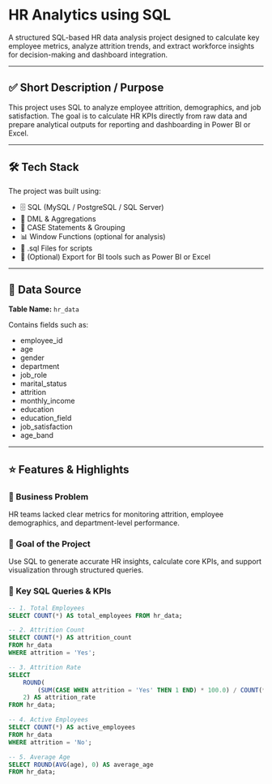 # HR Analytics using SQL

A structured SQL-based HR data analysis project designed to calculate key employee metrics, analyze attrition trends, and extract workforce insights for decision-making and dashboard integration.

---

## ✅ Short Description / Purpose

This project uses SQL to analyze employee attrition, demographics, and job satisfaction. The goal is to calculate HR KPIs directly from raw data and prepare analytical outputs for reporting and dashboarding in Power BI or Excel.

---

## 🛠 Tech Stack

The project was built using:

- 🗄️ SQL (MySQL / PostgreSQL / SQL Server)
- 🧾 DML & Aggregations
- 🧠 CASE Statements & Grouping
- 📊 Window Functions (optional for analysis)
- 📁 .sql Files for scripts
- 🔗 (Optional) Export for BI tools such as Power BI or Excel

---

## 📂 Data Source

**Table Name:** `hr_data`

Contains fields such as:
- employee_id  
- age  
- gender  
- department  
- job_role  
- marital_status  
- attrition  
- monthly_income  
- education  
- education_field  
- job_satisfaction  
- age_band  

---

## ⭐ Features & Highlights

### 🔹 Business Problem  
HR teams lacked clear metrics for monitoring attrition, employee demographics, and department-level performance.

### 🔹 Goal of the Project  
Use SQL to generate accurate HR insights, calculate core KPIs, and support visualization through structured queries.

### 🔹 Key SQL Queries & KPIs

```sql
-- 1. Total Employees
SELECT COUNT(*) AS total_employees FROM hr_data;

-- 2. Attrition Count
SELECT COUNT(*) AS attrition_count
FROM hr_data
WHERE attrition = 'Yes';

-- 3. Attrition Rate
SELECT 
    ROUND(
        (SUM(CASE WHEN attrition = 'Yes' THEN 1 END) * 100.0) / COUNT(*), 
    2) AS attrition_rate
FROM hr_data;

-- 4. Active Employees
SELECT COUNT(*) AS active_employees
FROM hr_data
WHERE attrition = 'No';

-- 5. Average Age
SELECT ROUND(AVG(age), 0) AS average_age
FROM hr_data;
